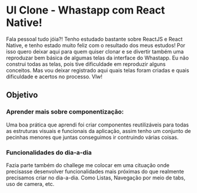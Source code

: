 # UI Clone - Whastapp com React Native!

Fala pessoal tudo jóia?! Tenho estudado bastante sobre ReactJS e React Native, e tenho estado muito feliz com o resultado dos meus estudos! Por isso quero deixar aqui para quem quiser clonar e se divertir também uma reproduzar bem básica de algumas telas da interface do Whastapp.
Eu não construi todas as telas, pois tive dificuldade em reproduzir alguns conceitos. Mas vou deixar registrado aqui quais telas foram criadas e quais dificuldade e acertos no processo. Vlw!

## Objetivo

### Aprender mais sobre componentização: 
Uma boa prática que aprendi foi criar componentes reutilizáveis para todas as estruturas visuais e funcionais da aplicação, assim tenho um conjunto de pecinhas menores que juntas conseguimos ir contruindo várias coisas. 

### Funcionalidades do dia-a-dia
Fazia parte também do challege me colocar em uma cituação onde precisasse desenvolver funcionalidades mais próximas do que realmente precisamos criar no dia-a-dia. Como Listas, Navegação por meio de tabs, uso de camera, etc.

